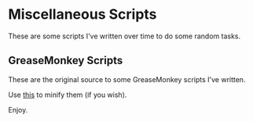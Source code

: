 # Miscellaneous Scripts

These are some scripts I've written over time to do some random tasks.

## GreaseMonkey Scripts

These are the original source to some GreaseMonkey scripts I've written.

Use [this](http://compressorrater.thruhere.net/) to minify them (if you wish).

Enjoy.